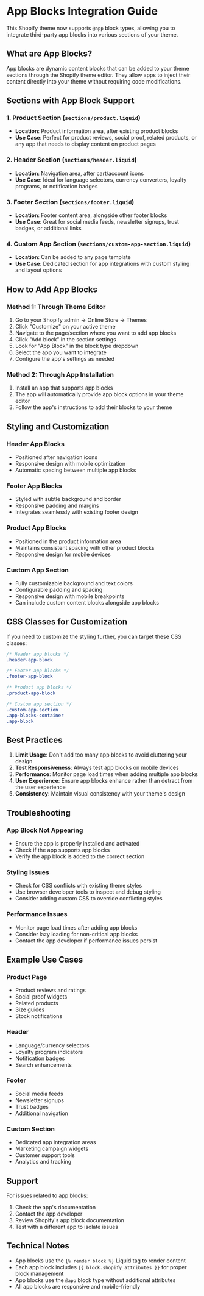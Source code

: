 # App Blocks Integration Guide

This Shopify theme now supports `@app` block types, allowing you to integrate third-party app blocks into various sections of your theme.

## What are App Blocks?

App blocks are dynamic content blocks that can be added to your theme sections through the Shopify theme editor. They allow apps to inject their content directly into your theme without requiring code modifications.

## Sections with App Block Support

### 1. Product Section (`sections/product.liquid`)
- **Location**: Product information area, after existing product blocks
- **Use Case**: Perfect for product reviews, social proof, related products, or any app that needs to display content on product pages

### 2. Header Section (`sections/header.liquid`)
- **Location**: Navigation area, after cart/account icons
- **Use Case**: Ideal for language selectors, currency converters, loyalty programs, or notification badges

### 3. Footer Section (`sections/footer.liquid`)
- **Location**: Footer content area, alongside other footer blocks
- **Use Case**: Great for social media feeds, newsletter signups, trust badges, or additional links

### 4. Custom App Section (`sections/custom-app-section.liquid`)
- **Location**: Can be added to any page template
- **Use Case**: Dedicated section for app integrations with custom styling and layout options

## How to Add App Blocks

### Method 1: Through Theme Editor
1. Go to your Shopify admin → Online Store → Themes
2. Click "Customize" on your active theme
3. Navigate to the page/section where you want to add app blocks
4. Click "Add block" in the section settings
5. Look for "App Block" in the block type dropdown
6. Select the app you want to integrate
7. Configure the app's settings as needed

### Method 2: Through App Installation
1. Install an app that supports app blocks
2. The app will automatically provide app block options in your theme editor
3. Follow the app's instructions to add their blocks to your theme

## Styling and Customization

### Header App Blocks
- Positioned after navigation icons
- Responsive design with mobile optimization
- Automatic spacing between multiple app blocks

### Footer App Blocks
- Styled with subtle background and border
- Responsive padding and margins
- Integrates seamlessly with existing footer design

### Product App Blocks
- Positioned in the product information area
- Maintains consistent spacing with other product blocks
- Responsive design for mobile devices

### Custom App Section
- Fully customizable background and text colors
- Configurable padding and spacing
- Responsive design with mobile breakpoints
- Can include custom content blocks alongside app blocks

## CSS Classes for Customization

If you need to customize the styling further, you can target these CSS classes:

```css
/* Header app blocks */
.header-app-block

/* Footer app blocks */
.footer-app-block

/* Product app blocks */
.product-app-block

/* Custom app section */
.custom-app-section
.app-blocks-container
.app-block
```

## Best Practices

1. **Limit Usage**: Don't add too many app blocks to avoid cluttering your design
2. **Test Responsiveness**: Always test app blocks on mobile devices
3. **Performance**: Monitor page load times when adding multiple app blocks
4. **User Experience**: Ensure app blocks enhance rather than detract from the user experience
5. **Consistency**: Maintain visual consistency with your theme's design

## Troubleshooting

### App Block Not Appearing
- Ensure the app is properly installed and activated
- Check if the app supports app blocks
- Verify the app block is added to the correct section

### Styling Issues
- Check for CSS conflicts with existing theme styles
- Use browser developer tools to inspect and debug styling
- Consider adding custom CSS to override conflicting styles

### Performance Issues
- Monitor page load times after adding app blocks
- Consider lazy loading for non-critical app blocks
- Contact the app developer if performance issues persist

## Example Use Cases

### Product Page
- Product reviews and ratings
- Social proof widgets
- Related products
- Size guides
- Stock notifications

### Header
- Language/currency selectors
- Loyalty program indicators
- Notification badges
- Search enhancements

### Footer
- Social media feeds
- Newsletter signups
- Trust badges
- Additional navigation

### Custom Section
- Dedicated app integration areas
- Marketing campaign widgets
- Customer support tools
- Analytics and tracking

## Support

For issues related to app blocks:
1. Check the app's documentation
2. Contact the app developer
3. Review Shopify's app block documentation
4. Test with a different app to isolate issues

## Technical Notes

- App blocks use the `{% render block %}` Liquid tag to render content
- Each app block includes `{{ block.shopify_attributes }}` for proper block management
- App blocks use the `@app` block type without additional attributes
- All app blocks are responsive and mobile-friendly 